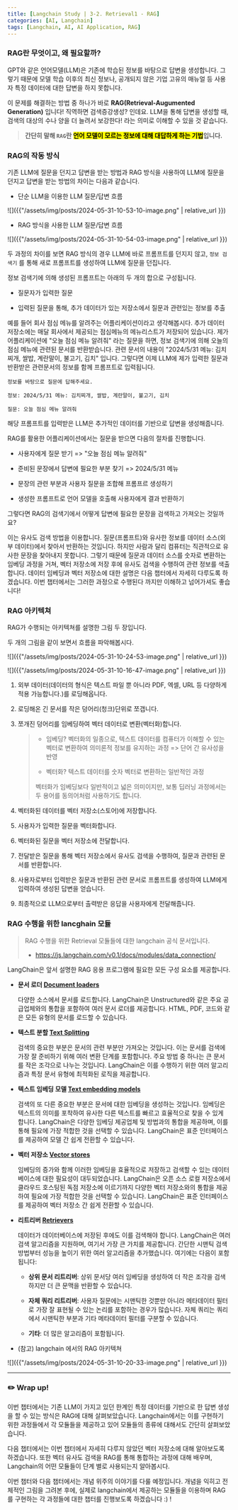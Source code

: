 ```yaml
---
title: [Langchain Study | 3-2. Retrieval1 - RAG]
categories: [AI, Langchain]
tags: [Langchain, AI, AI Application, RAG]		
---
```



### RAG란 무엇이고, 왜 필요할까?

GPT와 같은 언어모델(LLM)은 기존에 학습된 정보를 바탕으로 답변을 생성합니다. 그렇기 때문에 모델 학습 이후의 최신 정보나, 공개되지 않은 기업 고유의 매뉴얼 등 사용자 특정 데이터에 대한 답변을 하지 못합니다. 

이 문제를 해결하는 방법 중 하나가 바로 **RAG(Retrieval-Augumented Generation)** 입니다! 직역하면 검색증강생성? 인데요. LLM을 통해 답변을 생성할 때, 검색의 대상의 수나 양을 더 늘려서 보강한다! 라는 의미로 이해할 수 있을 것 같습니다.

> **간단히 말해 `RAG`란 <mark>언어 모델이 모르는 정보에 대해 대답하게 하는 기법</mark>입니다.**

### RAG의 작동 방식

기존 LLM에 질문을 던지고 답변을 받는 방법과 RAG 방식을 사용하여 LLM에 질문을 던지고 답변을 받는 방법의 차이는 다음과 같습니다.

- 단순 LLM을 이용한 LLM 질문/답변 흐름

![]({{"/assets/img/posts/2024-05-31-10-53-10-image.png"  | relative_url }})

- RAG 방식을 사용한 LLM 질문/답변 흐름

![]({{"/assets/img/posts/2024-05-31-10-54-03-image.png"  | relative_url }})

두 과정의 차이를 보면 RAG 방식의 경우 LLM에 바로 프롬프트를 던지지 않고, `정보 검색기` 를 통해 새로 프롬프트를 생성하여 LLM에 질문을 던집니다.

정보 검색기에 의해 생성된 프롬프트는 아래의 두 개의 합으로 구성됩니다.

- 질문자가 입력한 질문

- 입력된 질문을 통해, 추가 데이터가 있는 저장소에서 질문과 관련있는 정보를 추출

예를 들어 회사 점심 메뉴를 알려주는 어플리케이션이라고 생각해봅시다. 추가 데이터 저장소에는 매달 회사에서 제공되는 점심메뉴의 메뉴리스트가 저장되어 있습니다. 제가 어플리케이션에 "오늘 점심 메뉴 알려줘" 라는 질문을 하면, 정보 검색기에 의해 오늘의 점심 메뉴에 관련된 문서를 반환받습니다. 관련 문서의 내용이 "2024/5/31 메뉴: 김치찌개, 쌀밥, 계란말이, 불고기, 김치" 입니다. 그렇다면 이제 LLM에 제가 입력한 질문과 반환받은 관련문서의 정보를 함께 프롬프트로 입력됩니다.

```
정보를 바탕으로 질문에 답해주세요.

정보: 2024/5/31 메뉴: 김치찌개, 쌀밥, 계란말이, 불고기, 김치

질문: 오늘 점심 메뉴 알려줘
```

해당 프롬프트를 입력받은 LLM은 추가적인 데이터를 기반으로 답변을 생성해줍니다.

RAG를 활용한 어플리케이션에서는 질문을 받으면 다음의 절차를 진행합니다.

- 사용자에게 질문 받기 => "오늘 점심 메뉴 알려줘"

- 준비된 문장에서 답변에 필요한 부분 찾기 => 2024/5/31 메뉴

- 문장의 관련 부분과 사용자 질문을 조합해 프롬프르 생성하기

- 생성한 프롬프트로 언어 모델을 호출해 사용자에게 결과 반환하기

그렇다면 RAG의 검색기에서 어떻게 답변에 필요한 문장을 검색하고 가져오는 것일까요?

이는 유사도 검색 방법을 이용합니다. 질문(프롬프트)와 유사한 정보를 데이터 소스(외부 데이터)에서 찾아서 반환하는 것입니다. 하지만 사람과 달리 컴퓨터는 직관적으로 유사한 문장을 찾아내지 못합니다. 그렇기 때문에 질문과 데이터 소스를 숫자로 변환하는 임베딩 과정을 거쳐, 벡터 저장소에 저장 후에 유사도 검색을 수행하여 관련 정보를 색출합니다. 데이터 임베딩과 벡터 저장소에 대한 설명은 다음 챕터에서 자세히 다루도록 하겠습니다. 이번 챕터에서는 그러한 과정으로 수행된다 까지만 이해하고 넘어가셔도 좋습니다!

### RAG 아키텍쳐

RAG가 수행되는 아키텍쳐를 설명한 그림 두 장입니다.

두 개의 그림을 같이 보면서 흐름을 파악해봅시다.

![]({{"/assets/img/posts/2024-05-31-10-24-53-image.png"  | relative_url }})

![]({{"/assets/img/posts/2024-05-31-10-16-47-image.png"  | relative_url }})

1. 외부 데이터(데이터의 형식은 텍스트 파일 뿐 아니라 PDF, 엑셀, URL 등 다양하게 적용 가능합니다.)를 로딩해옵니다.

2. 로딩해온 긴 문서를 작은 덩어리(청크)단위로 쪼갭니다.

3. 쪼개진 덩어리를 임베딩하여 벡터 데이터로 변환(벡터화)합니다.
   
   > - 임베딩? 벡터화의 일종으로, 텍스트 데이터를 컴퓨터가 이해할 수 있는 벡터로 변환하여 의미론적 정보를 유지하는 과정 => 단어 간 유사성을 반영
   > 
   > - 벡터화? 텍스트 데이터를 숫자 벡터로 변환하는 일반적인 과정
   > 
   > 벡터화가 임베딩보다 일반적이고 넓은 의미이지만, 보통 딥러닝 과정에서는 두 용어를 동의어처럼 사용하기도 합니다.

4. 벡터화된 데이터를 벡터 저장소(스토어)에 저장합니다.

5. 사용자가 입력한 질문을 벡터화합니다.

6. 벡터화된 질문을 벡터 저장소에 전달합니다.

7. 전달받은 질문을 통해 벡터 저장소에서 유사도 검색을 수행하여, 질문과 관련된 문서를 반환합니다.

8. 사용자로부터 입력받은 질문과 반환된 관련 문서로 프롬프트를 생성하여 LLM에게 입력하여 생성된 답변을 얻습니다.

9. 최종적으로 LLM으로부터 출력받은 응답을 사용자에게 전달해줍니다.

### RAG 수행을 위한 lancghain 모듈

> RAG 수행을 위한 Retrieval 모듈들에 대한 langchain 공식 문서입니다.
> 
> - https://js.langchain.com/v0.1/docs/modules/data_connection/

LangChain은 앞서 설명한 RAG 응용 프로그램에 필요한 모든 구성 요소를 제공합니다.

- **문서 로더 [Document loaders](https://js.langchain.com/v0.1/docs/modules/data_connection/document_loaders/)**
  
  다양한 소스에서 문서를 로드합니다. LangChain은 Unstructured와 같은 주요 공급업체와의 통합을 포함하여 여러 문서 로더를 제공합니다. HTML, PDF, 코드와 같은 모든 유형의 문서를 로드할 수 있습니다.

- **텍스트 분할 [Text Splitting](https://js.langchain.com/v0.1/docs/modules/data_connection/document_transformers/)**
  
  검색의 중요한 부분은 문서의 관련 부분만 가져오는 것입니다. 이는 문서를 검색에 가장 잘 준비하기 위해 여러 변환 단계를 포함합니다. 주요 방법 중 하나는 큰 문서를 작은 조각으로 나누는 것입니다. LangChain은 이를 수행하기 위한 여러 알고리즘과 특정 문서 유형에 최적화된 로직을 제공합니다.

- **텍스트 임베딩 모델 [Text embedding models](https://js.langchain.com/v0.1/docs/modules/data_connection/text_embedding/)**
  
  검색의 또 다른 중요한 부분은 문서에 대한 임베딩을 생성하는 것입니다. 임베딩은 텍스트의 의미를 포착하여 유사한 다른 텍스트를 빠르고 효율적으로 찾을 수 있게 합니다. LangChain은 다양한 임베딩 제공업체 및 방법과의 통합을 제공하며, 이를 통해 필요에 가장 적합한 것을 선택할 수 있습니다. LangChain은 표준 인터페이스를 제공하여 모델 간 쉽게 전환할 수 있습니다.

- **벡터 저장소 [Vector stores](https://js.langchain.com/v0.1/docs/modules/data_connection/vectorstores/)**
  
  임베딩의 증가와 함께 이러한 임베딩을 효율적으로 저장하고 검색할 수 있는 데이터베이스에 대한 필요성이 대두되었습니다. LangChain은 오픈 소스 로컬 저장소에서 클라우드 호스팅된 독점 저장소에 이르기까지 다양한 벡터 저장소와의 통합을 제공하여 필요에 가장 적합한 것을 선택할 수 있습니다. LangChain은 표준 인터페이스를 제공하여 벡터 저장소 간 쉽게 전환할 수 있습니다.

- **리트리버 [Retrievers](https://js.langchain.com/v0.1/docs/modules/data_connection/retrievers/)**
  
  데이터가 데이터베이스에 저장된 후에도 이를 검색해야 합니다. LangChain은 여러 검색 알고리즘을 지원하며, 여기서 가장 큰 가치를 제공합니다. 간단한 시맨틱 검색 방법부터 성능을 높이기 위한 여러 알고리즘을 추가했습니다. 여기에는 다음이 포함됩니다:
  
  - **상위 문서 리트리버**: 상위 문서당 여러 임베딩을 생성하여 더 작은 조각을 검색하지만 더 큰 문맥을 반환할 수 있습니다.
  
  - **자체 쿼리 리트리버**: 사용자 질문에는 시맨틱한 것뿐만 아니라 메타데이터 필터로 가장 잘 표현될 수 있는 논리를 포함하는 경우가 많습니다. 자체 쿼리는 쿼리에서 시맨틱한 부분과 기타 메타데이터 필터를 구분할 수 있습니다.
  
  - **기타**: 더 많은 알고리즘이 포함됩니다.

- (참고) langchain 에서의 RAG 아키텍쳐

![]({{"/assets/img/posts/2024-05-31-10-20-33-image.png"  | relative_url }})

---

### ✏️ Wrap up!

이번 챕터에서는 기존 LLM이 가지고 있던 한계인 특정 데이터를 기반으로 한 답변 생성을 할 수 있는 방식은 RAG에 대해 살펴보았습니다. Langchain에서는 이를 구현하기 위한 과정들에서 각 모듈들을 제공하고 있어 모듈들의 종류에 대해서도 간단히 살펴보았습니다. 

다음 챕터에서는 이번 챕터에서 자세히 다루지 않았던 벡터 저장소에 대해 알아보도록 하겠습니다. 또한 벡터 유사도 검색을 RAG를 통해 통합하는 과정에 대해 배우며, Langchain의 어떤 모듈들이 단계 별로 사용되는지 알아봅시다.

이번 챕터와 다음 챕터에서는 개념 위주의 이야기를 다룰 예정입니다. 개념을 익히고 전체적인 그림을 그려본 후에, 실제로 langchain에서 제공하는 모듈들을 이용하며 RAG를 구현하는 각 과정들에 대한 챕터를 진행보도록 하겠습니다 :) !
